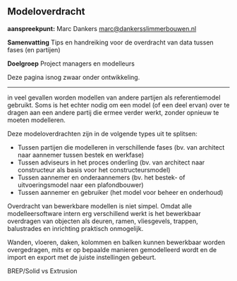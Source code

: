 
Modeloverdracht
---------------
**aanspreekpunt:**
Marc Dankers
marc@dankersslimmerbouwen.nl

**Samenvatting**
Tips en handreiking voor de overdracht van data tussen fases (en partijen)

**Doelgroep**
Project managers en modelleurs

Deze pagina isnog zwaar onder ontwikkeling.
 
-----------

in veel gevallen worden modellen van andere partijen als referentiemodel gebruikt. Soms is het echter nodig om een model (of een deel ervan) over te dragen aan een andere partij die ermee verder werkt, zonder opnieuw te moeten modelleren.

Deze modeloverdrachten zijn in de volgende types uit te splitsen:
- Tussen partijen die modelleren in verschillende fases (bv. van
   architect naar aannemer tussen bestek en werkfase)
- Tussen adviseurs in het proces onderling (bv. van architect naar
   constructeur als basis voor het constructeursmodel)
- Tussen aannemer en onderaannemers (bv. het bestek- of uitvoeringsmodel naar een plafondbouwer) 
- Tussen aannemer en gebruiker (het model voor beheer
   en onderhoud)

Overdracht van bewerkbare modellen is niet simpel. Omdat alle modelleersoftware intern erg verschillend werkt is het bewerkbaar overdragen van objecten als deuren, ramen, vliesgevels, trappen, balustrades en inrichting praktisch onmogelijk.

Wanden, vloeren, daken, kolommen en balken kunnen bewerkbaar worden overgedragen, mits er op bepaalde manieren gemodelleerd wordt en de import en export met de juiste instellingen gebeurt.



BREP/Solid vs Extrusion
